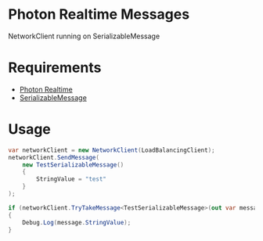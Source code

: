 # Photon Realtime Messages

NetworkClient running on SerializableMessage

# Requirements

* [Photon Realtime](https://www.photonengine.com/en-us/Realtime)
* [SerializableMessage](https://github.com/aleverdes/serializable-message)

# Usage

```csharp
var networkClient = new NetworkClient(LoadBalancingClient);
networkClient.SendMessage(
    new TestSerializableMessage()
    {
        StringValue = "test"
    }
);

if (networkClient.TryTakeMessage<TestSerializableMessage>(out var message))
{
    Debug.Log(message.StringValue);
}
```